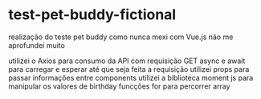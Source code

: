 # test-pet-buddy-fictional
realização do teste pet buddy como nunca mexi com Vue.js não me aprofundei muito 

utilizei o Axios para consumo da API com requisição GET async e await para carregar e esperar até que seja feita a requisição 
utilizei props para passar informações entre components 
utilizei a biblioteca moment js para manipular os valores de birthday 
funcções for para percorrer array 

